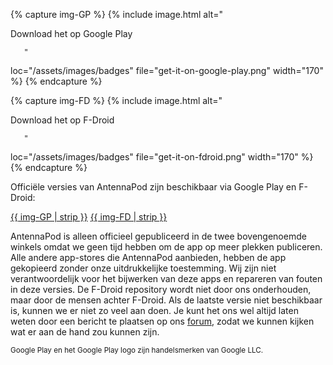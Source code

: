 {% capture img-GP %} {% include image.html alt="

Download het op Google Play

       "

loc="/assets/images/badges" file="get-it-on-google-play.png" width="170" %} {% endcapture %}

{% capture img-FD %} {% include image.html alt="

Download het op F-Droid

       "

loc="/assets/images/badges" file="get-it-on-fdroid.png" width="170" %} {% endcapture %}

Officiële versies van AntennaPod zijn beschikbaar via Google Play en F-Droid:

[{{ img-GP | strip }}](https://play.google.com/store/apps/details?id=de.danoeh.antennapod) [{{ img-FD | strip }}](https://f-droid.org/packages/de.danoeh.antennapod/)

AntennaPod is alleen officieel gepubliceerd in de twee bovengenoemde winkels omdat we geen tijd hebben om de app op meer plekken publiceren. Alle andere app-stores die AntennaPod aanbieden, hebben de app gekopieerd zonder onze uitdrukkelijke toestemming. Wij zijn niet verantwoordelijk voor het bijwerken van deze apps en repareren van fouten in deze versies. De F-Droid repository wordt niet door ons onderhouden, maar door de mensen achter F-Droid. Als de laatste versie niet beschikbaar is, kunnen we er niet zo veel aan doen. Je kunt het ons wel altijd laten weten door een bericht te plaatsen op ons [forum](https://forum.antennapod.org/), zodat we kunnen kijken wat er aan de hand zou kunnen zijn.

<small>Google Play en het Google Play logo zijn handelsmerken van Google LLC.</small>
